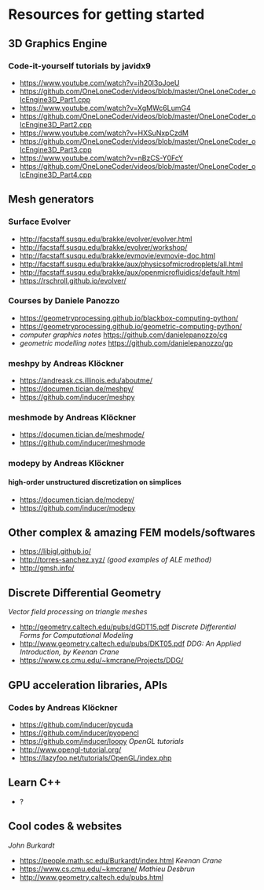 # Resources for getting started

## 3D Graphics Engine
### **Code-it-yourself tutorials by javidx9**
* https://www.youtube.com/watch?v=ih20l3pJoeU
* https://github.com/OneLoneCoder/videos/blob/master/OneLoneCoder_olcEngine3D_Part1.cpp
* https://www.youtube.com/watch?v=XgMWc6LumG4
* https://github.com/OneLoneCoder/videos/blob/master/OneLoneCoder_olcEngine3D_Part2.cpp
* https://www.youtube.com/watch?v=HXSuNxpCzdM
* https://github.com/OneLoneCoder/videos/blob/master/OneLoneCoder_olcEngine3D_Part3.cpp
* https://www.youtube.com/watch?v=nBzCS-Y0FcY
* https://github.com/OneLoneCoder/videos/blob/master/OneLoneCoder_olcEngine3D_Part4.cpp

## Mesh generators
### **Surface Evolver**
* http://facstaff.susqu.edu/brakke/evolver/evolver.html
* http://facstaff.susqu.edu/brakke/evolver/workshop/
* http://facstaff.susqu.edu/brakke/evmovie/evmovie-doc.html
* http://facstaff.susqu.edu/brakke/aux/physicsofmicrodroplets/all.html
* http://facstaff.susqu.edu/brakke/aux/openmicrofluidics/default.html
* https://rschroll.github.io/evolver/

### **Courses by Daniele Panozzo**
* https://geometryprocessing.github.io/blackbox-computing-python/
* https://geometryprocessing.github.io/geometric-computing-python/
* *computer graphics notes* https://github.com/danielepanozzo/cg
* *geometric modelling notes* https://github.com/danielepanozzo/gp

### **meshpy by Andreas Klöckner**
* https://andreask.cs.illinois.edu/aboutme/
* https://documen.tician.de/meshpy/
* https://github.com/inducer/meshpy

### **meshmode by Andreas Klöckner**
* https://documen.tician.de/meshmode/
* https://github.com/inducer/meshmode

### **modepy by Andreas Klöckner**
#### high-order unstructured discretization on simplices
* https://documen.tician.de/modepy/
* https://github.com/inducer/modepy

## Other complex & amazing FEM models/softwares
* https://libigl.github.io/
* http://torres-sanchez.xyz/ *(good examples of ALE method)*
* http://gmsh.info/

## Discrete Differential Geometry
*Vector field processing on triangle meshes*
* http://geometry.caltech.edu/pubs/dGDT15.pdf
*Discrete Differential Forms for Computational Modeling*
* http://www.geometry.caltech.edu/pubs/DKT05.pdf
*DDG: An Applied Introduction, by Keenan Crane*
* https://www.cs.cmu.edu/~kmcrane/Projects/DDG/

## GPU acceleration libraries, APIs
### **Codes by Andreas Klöckner**
* https://github.com/inducer/pycuda
* https://github.com/inducer/pyopencl
* https://github.com/inducer/loopy
*OpenGL tutorials*
* http://www.opengl-tutorial.org/
* https://lazyfoo.net/tutorials/OpenGL/index.php

## Learn C++
* ?

## Cool codes & websites
*John Burkardt*
* https://people.math.sc.edu/Burkardt/index.html
*Keenan Crane*
* https://www.cs.cmu.edu/~kmcrane/
*Mathieu Desbrun*
* http://www.geometry.caltech.edu/pubs.html



